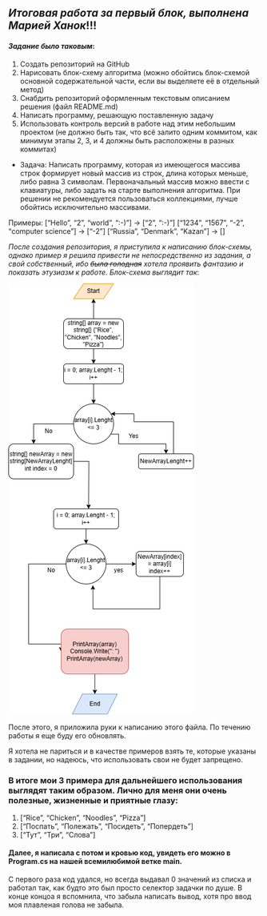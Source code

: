 ## _Итоговая работа за первый блок, выполнена Марией Ханок_!!!
 #### _Задание было таковым_:

 1. Создать репозиторий на GitHub
2. Нарисовать блок-схему алгоритма (можно обойтись блок-схемой основной содержательной части, если вы выделяете её в отдельный метод)
3. Снабдить репозиторий оформленным текстовым описанием решения (файл README.md)
4. Написать программу, решающую поставленную задачу
5. Использовать контроль версий в работе над этим небольшим проектом (не должно быть так, что всё залито одним коммитом, как минимум этапы 2, 3, и 4 должны быть расположены в разных коммитах)

* Задача: Написать программу, которая из имеющегося массива строк формирует новый массив из строк, длина которых меньше, либо равна 3 символам. Первоначальный массив можно ввести с клавиатуры, либо задать на старте выполнения алгоритма. При решении не рекомендуется пользоваться коллекциями, лучше обойтись исключительно массивами.

Примеры:
[“Hello”, “2”, “world”, “:-)”] → [“2”, “:-)”]
[“1234”, “1567”, “-2”, “computer science”] → [“-2”]
[“Russia”, “Denmark”, “Kazan”] → []


 _После создания репозитория, я приступила к написанию блок-схемы, однако пример я решила привести не непосредственно из задания, а свой собственный, ибо ~~была голодная~~ хотела проявить фантазию и показать этузиазм к работе. Блок-схема выглядит так_:

![Моя шедеврокарикатура!](finaldiagramcsharp.png)

После этого, я приложила руки к написанию этого файла. По течению работы я еще буду его обновлять.

Я хотела не париться и в качестве примеров взять те, которые указаны в задании, но надеюсь, что использовать свои не будет запрещено. 
### В итоге мои 3 примера для дальнейшего использования выглядят таким образом. Лично для меня они очень полезные, жизненные и приятные глазу:

1. [“Rice”, “Chicken”, “Noodles”, “Pizza”]
2. [“Поспать”, “Полежать”, “Посидеть”, “Попердеть”] 
3. [“Тут”, “Три”, “Слова”]

#### Далее, я написала с потом и кровью код, увидеть его можно в Program.cs на нашей всемилюбимой ветке main. 

С первого раза код удался, но всегда выдавал 0 значений из списка и работал так, как будто это был просто селектор задачки по душе. В конце концоа я вспомнила, что забыла написать вывод, хотя про ввод моя плавленая голова не забыла.